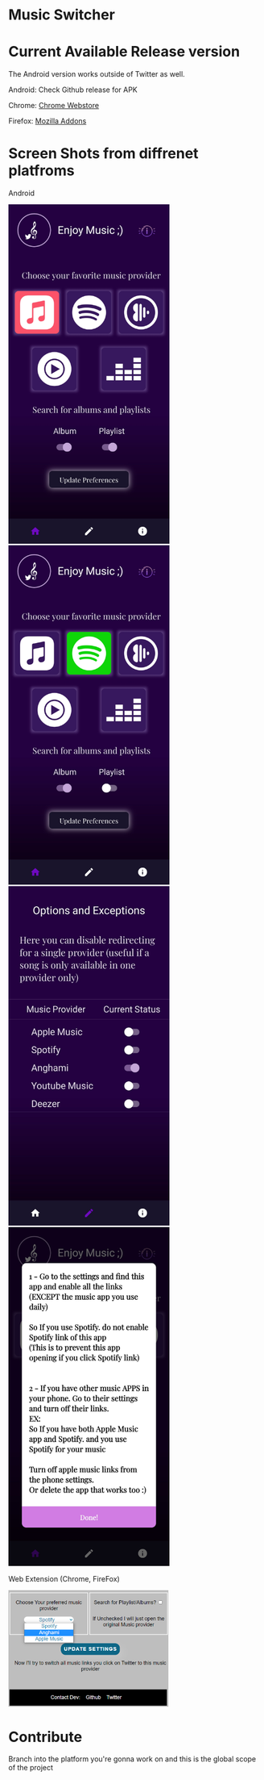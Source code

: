 # Music Switcher

# Current Available Release version


The Android version works outside of Twitter as well. 

Android: Check Github release for APK

Chrome: [Chrome Webstore](https://chrome.google.com/webstore/detail/twitter-music-provider/apkanldijkiplglkhjjajegljppgmgmj)

Firefox: [Mozilla Addons](https://addons.mozilla.org/en-US/firefox/addon/twitter-music-provider/)

# Screen Shots from diffrenet platfroms

Android


<img src="Assets/android1.jpg" alt="drawing" width="320"/>
<img src="Assets/android2.jpg" alt="drawing" width="320"/>
<img src="Assets/android3.jpg" alt="drawing" width="320"/>
<img src="Assets/android4.jpg" alt="drawing" width="320"/>


 Web Extension (Chrome, FireFox)

<img src="Assets/web_extension.png" alt="drawing" width="320"/>


 

# Contribute

Branch into the platform you're gonna work on and this is the global scope of the project
